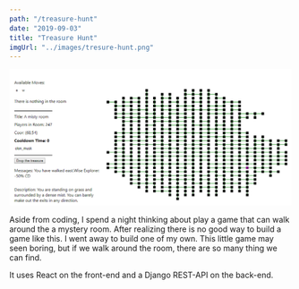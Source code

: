 ```yaml
---
path: "/treasure-hunt"
date: "2019-09-03"
title: "Treasure Hunt"
imgUrl: "../images/tresure-hunt.png"
---
```


 ![alt text](../images/tresure-hunt.png)

 Aside from coding, I spend a night thinking about play a game that can walk around the a mystery room.
 After realizing there is no good way to build a game like this. I went away to build one of my own.
 This little game may seen boring, but if we walk around the room, there are so many thing we can find.
 
 It uses React on the front-end and a Django REST-API on the back-end.